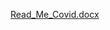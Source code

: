 [Read_Me_Covid.docx](https://github.com/ssjung1/csc405-group-project/files/10503723/Read_Me_Covid.docx)
